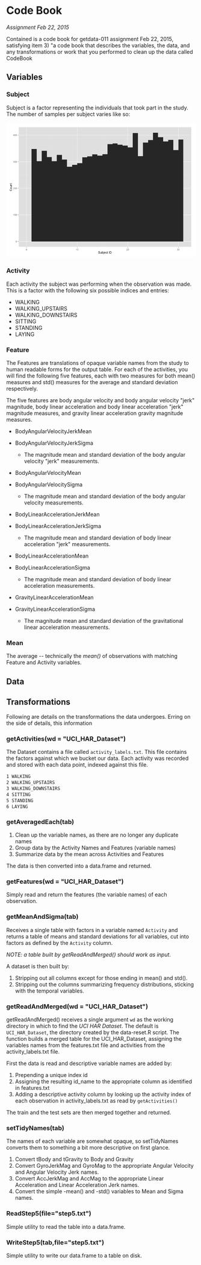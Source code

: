 # Code Book
*Assignment Feb 22, 2015*

Contained is a code book for getdata-011 assignment Feb 22, 2015, satisfying
item 3) "a code book that describes the variables, the data, and any
transformations or work that you performed to clean up the data called
CodeBook


## Variables

### Subject

Subject is a factor representing the individuals that took part in the study. The number of samples per subject varies like so:

!["samplesPerSubject"](sampPerSubject.png)

### Activity

Each activity the subject was performing when the observation was made. This is a factor with the following six possible indices and entries:

* WALKING
* WALKING_UPSTAIRS
* WALKING_DOWNSTAIRS
* SITTING
* STANDING
* LAYING

### Feature

The Features are translations of opaque variable names from the study to human readable forms for the output table. For each of the activities, you will find the following five features, each with two measures for both mean() measures and std() measures for the average and standard deviation respectively.

The five features are body angular velocity and body angular velocity "jerk" magnitude, body linear acceleration and body linear acceleration "jerk" magnitude measures, and gravity linear acceleration gravity magnitude measures.

* BodyAngularVelocityJerkMean
* BodyAngularVelocityJerkSigma
	- The magnitude mean and standard deviation of the body angular velocity "jerk" measurements.

* BodyAngularVelocityMean
* BodyAngularVelocitySigma
	- The magnitude mean and standard deviation of the body angular velocity measurements.

* BodyLinearAccelerationJerkMean
* BodyLinearAccelerationJerkSigma
	- The magnitude mean and standard deviation of body linear acceleration "jerk" measurements.

* BodyLinearAccelerationMean
* BodyLinearAccelerationSigma
	- The magnitude mean and standard deviation of body linear acceleration measurements.

* GravityLinearAccelerationMean
* GravityLinearAccelerationSigma
	- The magnitude mean and standard deviation of the gravitational linear acceleration measurements.


### Mean

The average -- technically the *mean()* of observations with matching Feature and Activity variables.

## Data



## Transformations

Following are details on the transformations the data undergoes. Erring on the side of details, this information 

### getActivities(wd = "UCI_HAR_Dataset")

The Dataset contains a file called `activity_labels.txt`. This file contains the factors against which we bucket our data. Each activity was recorded and stored with each data point, indexed against this file.

    1 WALKING
    2 WALKING_UPSTAIRS
    3 WALKING_DOWNSTAIRS
    4 SITTING
    5 STANDING
    6 LAYING

### getAveragedEach(tab)

1. Clean up the variable names, as there are no longer any duplicate names
1. Group data by the Activity Names and Features (variable names)
1. Summarize data by the mean across Activities and Features

The data is then converted into a data.frame and returned.

### getFeatures(wd = "UCI_HAR_Dataset")

Simply read and return the features (the variable names) of each observation.

### getMeanAndSigma(tab)

Receives a single table with factors in a variable named `Activity` and returns a table of means and standard deviations for all variables, cut into factors as defined by the `Activity` column.

*NOTE: a table built by getReadAndMerged() should work as input*.

A dataset is then built by:

1. Stripping out all columns except for those ending in mean() and std(). 
1. Stripping out the columns summarizing frequency distributions, sticking with the temporal variables.

### getReadAndMerged(wd = "UCI_HAR_Dataset")

getReadAndMerged() receives a single argument `wd` as the working directory in which to find the *UCI HAR Dataset*. The default is `UCI_HAR_Dataset`, the directory created by the data-reset.R script. The function builds a merged table for the UCI_HAR_Dataset, assigning the variables names from the features.txt file and activities from the activity_labels.txt file.

First the data is read and descriptive variable names are added by:

1. Prepending a unique index id
1. Assigning the resulting id_name to the appropriate column as identified in features.txt
1. Adding a descriptive activity column by looking up the activity index of each observation in activity_labels.txt as read by `getActivities()`

The train and the test sets are then merged together and returned.

### setTidyNames(tab)

The names of each variable are somewhat opaque, so setTidyNames converts them to something a bit more descriptive on first glance.

1. Convert tBody and tGravity to Body and Gravity
1. Convert GyroJerkMag and GyroMag to the appropriate Angular Velocity and Angular Velocity Jerk names.
1. Convert AccJerkMag and AccMag to the appropriate Linear Acceleration and Linear Acceleration Jerk names.
1. Convert the simple -mean() and -std() variables to Mean and Sigma names.

### ReadStep5(file="step5.txt")

Simple utility to read the table into a data.frame.

### WriteStep5(tab,file="step5.txt")

Simple utility to write our data.frame to a table on disk.


